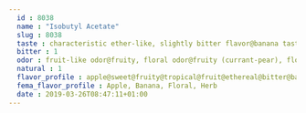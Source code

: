 ```yaml
---
  id : 8038
  name : "Isobutyl Acetate"
  slug : 8038
  taste : characteristic ether-like, slightly bitter flavor@banana taste
  bitter : 1
  odor : fruit-like odor@fruity, floral odor@fruity (currant-pear), floral (hyacinth-rose) odor@solventy nail polish-like odor
  natural : 1
  flavor_profile : apple@sweet@fruity@tropical@fruit@ethereal@bitter@banana
  fema_flavor_profile : Apple, Banana, Floral, Herb
  date : 2019-03-26T08:47:11+01:00
---
```



